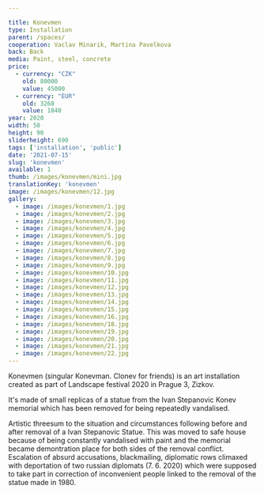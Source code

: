 ```yaml
---

title: Konevmen
type: Installation
parent: /spaces/
cooperation: Vaclav Minarik, Martina Pavelkova
back: Back
media: Paint, steel, concrete
price:
  - currency: "CZK"
    old: 80000
    value: 45000
  - currency: "EUR"
    old: 3260
    value: 1840
year: 2020
width: 50
height: 90
sliderheight: 690
tags: ['installation', 'public']
date: '2021-07-15'
slug: 'konevmen'
available: 1
thumb: /images/konevmen/mini.jpg
translationKey: 'konevmen'
image: /images/konevmen/12.jpg
gallery:
  - image: /images/konevmen/1.jpg
  - image: /images/konevmen/2.jpg
  - image: /images/konevmen/3.jpg
  - image: /images/konevmen/4.jpg
  - image: /images/konevmen/5.jpg
  - image: /images/konevmen/6.jpg
  - image: /images/konevmen/7.jpg
  - image: /images/konevmen/8.jpg
  - image: /images/konevmen/9.jpg
  - image: /images/konevmen/10.jpg
  - image: /images/konevmen/11.jpg
  - image: /images/konevmen/12.jpg
  - image: /images/konevmen/13.jpg
  - image: /images/konevmen/14.jpg
  - image: /images/konevmen/15.jpg
  - image: /images/konevmen/16.jpg
  - image: /images/konevmen/18.jpg
  - image: /images/konevmen/19.jpg
  - image: /images/konevmen/20.jpg
  - image: /images/konevmen/21.jpg
  - image: /images/konevmen/22.jpg
---
```

Konevmen (singular Konevman. Clonev for friends) is an art installation created as part of Landscape festival 2020 in Prague 3, Zizkov.

It's made of small replicas of a statue from the Ivan Stepanovic Konev memorial which has been removed for being repeatedly vandalised. 

Artistic threesum to the situation and circumstances following before and after removal of a Ivan Stepanovic Statue. This was moved to safe house because of being constantly vandalised with paint and the memorial became demontration place for both sides of the removal conflict. Escalation of absurd accusations, blackmailing, diplomatic rows climaxed with deportation of two russian diplomats (7. 6. 2020) which were supposed to take part in correction of inconvenient people linked to the removal of the statue made in 1980. 
